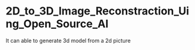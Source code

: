 # 2D_to_3D_Image_Reconstraction_Uing_Open_Source_AI
It can able to generate 3d model from a 2d picture 
